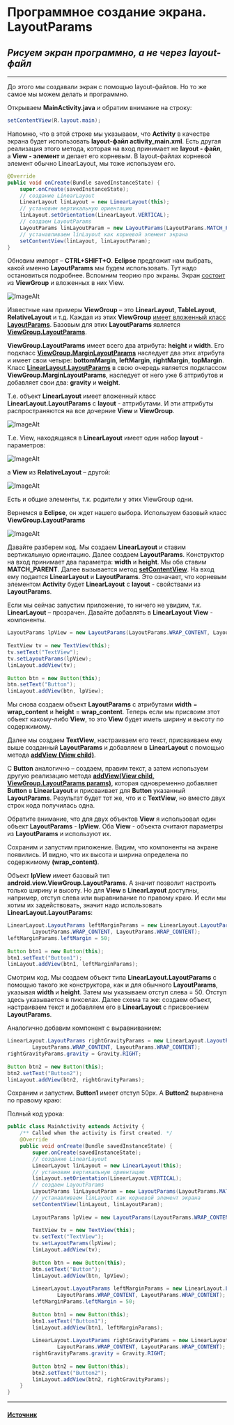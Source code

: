 # Программное создание экрана. LayoutParams

## _Рисуем экран программно, а не через layout-файл_

---

До этого мы создавали экран с помощью layout-файлов. Но то же самое мы можем делать и программно.

Открываем __MainActivity.java__ и обратим внимание на строку:

```Java
setContentView(R.layout.main);
```

Напомню, что в этой строке мы указываем, что __Activity__ в качестве экрана будет использовать __layout-файл activity_main.xml__. Есть другая реализация этого метода, которая на вход принимает не __layout - файл__, а __View - элемент__ и делает его корневым. В layout-файлах корневой элемент обычно LinearLayout, мы тоже используем его.

```Java
@Override
public void onCreate(Bundle savedInstanceState) {
    super.onCreate(savedInstanceState);
    // создание LinearLayout
    LinearLayout linLayout = new LinearLayout(this);
    // установим вертикальную ориентацию
    linLayout.setOrientation(LinearLayout.VERTICAL);
    // создаем LayoutParams  
    LayoutParams linLayoutParam = new LayoutParams(LayoutParams.MATCH_PARENT, LayoutParams.MATCH_PARENT); 
    // устанавливаем linLayout как корневой элемент экрана 
    setContentView(linLayout, linLayoutParam);
}
```

Обновим импорт – __CTRL+SHIFT+O__. __Eclipse__ предложит нам выбрать, какой именно __LayoutParams__ мы будем использовать. Тут надо остановиться подробнее. Вспомним теорию про экраны. Экран [состоит](http://developer.android.com/guide/topics/ui/index.html#ViewHierarchy) из __ViewGroup__ и вложенных в них View.

![ImageAlt](https://lh4.googleusercontent.com/-F91ssebAJlo/Tm-ZlYN7LzI/AAAAAAAAAUE/noad5YNMnds/s800/20110913_L0016_L_ViewGroups.png)

Известные нам примеры __ViewGroup__ – это __LinearLayout__, __TableLayout__, __RelativeLayout__ и т.д. Каждая из этих __ViewGroup__ [имеет вложенный класс __LayoutParams__](http://developer.android.com/guide/topics/ui/declaring-layout.html#layout-params). Базовым для этих __LayoutParams__ является [__ViewGroup.LayoutParams__](http://developer.android.com/reference/android/view/ViewGroup.LayoutParams.html).

__ViewGroup.LayoutParams__ имеет всего два атрибута: __height__ и __width__. Его подкласс [__ViewGroup.MarginLayoutParams__](http://developer.android.com/reference/android/view/ViewGroup.MarginLayoutParams.html) наследует два этих атрибута и имеет свои четыре: __bottomMargin__, __leftMargin__, __rightMargin__, __topMargin__. Класс [__LinearLayout.LayoutParams__](http://developer.android.com/reference/android/widget/LinearLayout.LayoutParams.html) в свою очередь является подклассом __ViewGroup.MarginLayoutParams__, наследует от него уже 6 аттрибутов и добавляет свои два: __gravity__ и __weight__.

Т.е. объект __LinearLayout__ имеет вложенный класс __LinearLayout.LayoutParams__ с __layout__ - аттрибутами. И эти аттрибуты распространяются на все дочерние __View__ и __ViewGroup__.

![ImageAlt](https://lh4.googleusercontent.com/-xz2bRjH39vw/Tm-ZkRBvNMI/AAAAAAAAATw/ht4jwihDyJE/s800/20110913_L0016_L_LayoutParams.png)

Т.е. View, находящаяся в __LinearLayout__ имеет один набор __layout__ - параметров:

![ImageAlt](https://lh4.googleusercontent.com/-ZPUWatnuYjY/Tm-ZkZZ7mQI/AAAAAAAAAT0/w9bZt3ar-MQ/s800/20110913_L0016_L_LinLayoutParams.jpg)

а __View__ из __RelativeLayout__ – другой:

![ImageAlt](https://lh5.googleusercontent.com/-t_UkqqNzvVs/Tm-Zkp1rrdI/AAAAAAAAAT4/3R1oFlO6ZyU/s800/20110913_L0016_L_RelLayoutParams.jpg)

Есть и общие элементы, т.к. родители у этих ViewGroup одни.

Вернемся в __Eclipse__, он ждет нашего выбора. Используем базовый класс __ViewGroup.LayoutParams__

![ImageAlt](https://lh3.googleusercontent.com/-n2e7EEZK-94/Tm-ZkUHe6kI/AAAAAAAAATs/iYryeP2PpLk/s800/20110913_L0016_L_LayoutParamsChoice.jpg)

Давайте разберем код. Мы создаем __LinearLayout__ и ставим вертикальную ориентацию. Далее создаем __LayoutParams__. Конструктор на вход принимает два параметра: __width__ и __height__. Мы оба ставим __MATCH_PARENT__. Далее вызывается метод [__setContentView__](http://developer.android.com/reference/android/app/Activity.html#setContentView(android.view.View,%20android.view.ViewGroup.LayoutParams)). На вход ему подается __LinearLayout__ и __LayoutParams__. Это означает, что корневым элементом __Activity__ будет __LinearLayout__ с __layout__ - свойствами из __LayoutParams__.

Если мы сейчас запустим приложение, то ничего не увидим, т.к. __LinearLayout__ – прозрачен. Давайте добавлять в __LinearLayout__ __View__ - компоненты.

```Java
LayoutParams lpView = new LayoutParams(LayoutParams.WRAP_CONTENT, LayoutParams.WRAP_CONTENT);
 
TextView tv = new TextView(this);
tv.setText("TextView");
tv.setLayoutParams(lpView);
linLayout.addView(tv);
 
Button btn = new Button(this);
btn.setText("Button");
linLayout.addView(btn, lpView);
```

Мы снова создаем объект __LayoutParams__ с атрибутами __width__ = __wrap_content__ и __height__ = __wrap_content__. Теперь если мы присвоим этот объект какому-либо __View__, то это __View__ будет иметь ширину и высоту по содержимому.

Далее мы создаем __TextView__, настраиваем его текст, присваиваем ему выше созданный __LayoutParams__ и добавляем в __LinearLayout__ с помощью метода [__addView (View child)__](http://developer.android.com/reference/android/view/ViewGroup.html#addView(android.view.View)).

С __Button__ аналогично – создаем, правим текст, а затем используем другую реализацию метода [__addView(View child, ViewGroup.LayoutParams params)__](http://developer.android.com/reference/android/view/ViewGroup.html#addView(android.view.View,%20android.view.ViewGroup.LayoutParams)), которая одновременно добавляет __Button__ в __LinearLayout__ и присваивает для __Button__ указанный __LayoutParams__. Результат будет тот же, что и с __TextView__, но вместо двух строк кода получилась одна.

Обратите внимание, что для двух объектов __View__ я использовал один объект __LayoutParams__ - __lpView__. Оба __View__ - объекта считают параметры из __LayoutParams__ и используют их.

Сохраним и запустим приложение. Видим, что компоненты на экране появились. И видно, что их высота и ширина определена по содержимому __(wrap_content)__.

Объект __lpView__ имеет базовый тип __android.view.ViewGroup.LayoutParams__. А значит позволит настроить только ширину и высоту. Но для __View__ в __LinearLayout__ доступны, например, отступ слева или выравнивание по правому краю. И если мы хотим их задействовать, значит надо использовать __LinearLayout.LayoutParams__:

```Java
LinearLayout.LayoutParams leftMarginParams = new LinearLayout.LayoutParams(
        LayoutParams.WRAP_CONTENT, LayoutParams.WRAP_CONTENT);
leftMarginParams.leftMargin = 50;
 
Button btn1 = new Button(this);
btn1.setText("Button1");
linLayout.addView(btn1, leftMarginParams);
```

Смотрим код. Мы создаем объект типа __LinearLayout.LayoutParams__ с помощью такого же конструктора, как и для обычного __LayoutParams__, указывая __width__ и __height__. Затем мы указываем отступ слева = 50. Отступ здесь указывается в пикселах. Далее схема та же: создаем объект, настраиваем текст и добавляем его в __LinearLayout__ c присвоением __LayoutParams__.

Аналогично добавим компонент с выравниванием:

```Java
LinearLayout.LayoutParams rightGravityParams = new LinearLayout.LayoutParams(
        LayoutParams.WRAP_CONTENT, LayoutParams.WRAP_CONTENT);
rightGravityParams.gravity = Gravity.RIGHT;
 
Button btn2 = new Button(this);
btn2.setText("Button2");
linLayout.addView(btn2, rightGravityParams);
```

Сохраним и запустим. __Button1__ имеет отступ 50px. А __Button2__ выравнена по правому краю:

Полный код урока:

```Java
public class MainActivity extends Activity {
    /** Called when the activity is first created. */
    @Override
    public void onCreate(Bundle savedInstanceState) {
        super.onCreate(savedInstanceState);
        // создание LinearLayout
        LinearLayout linLayout = new LinearLayout(this);
        // установим вертикальную ориентацию
        linLayout.setOrientation(LinearLayout.VERTICAL);
        // создаем LayoutParams  
        LayoutParams linLayoutParam = new LayoutParams(LayoutParams.MATCH_PARENT, LayoutParams.MATCH_PARENT); 
        // устанавливаем linLayout как корневой элемент экрана 
        setContentView(linLayout, linLayoutParam);
         
        LayoutParams lpView = new LayoutParams(LayoutParams.WRAP_CONTENT, LayoutParams.WRAP_CONTENT);
         
        TextView tv = new TextView(this);
        tv.setText("TextView");
        tv.setLayoutParams(lpView);
        linLayout.addView(tv);
         
        Button btn = new Button(this);
        btn.setText("Button");
        linLayout.addView(btn, lpView);
 
        LinearLayout.LayoutParams leftMarginParams = new LinearLayout.LayoutParams(
                LayoutParams.WRAP_CONTENT, LayoutParams.WRAP_CONTENT);
        leftMarginParams.leftMargin = 50;
         
        Button btn1 = new Button(this);
        btn1.setText("Button1");
        linLayout.addView(btn1, leftMarginParams);
 
        LinearLayout.LayoutParams rightGravityParams = new LinearLayout.LayoutParams(
                LayoutParams.WRAP_CONTENT, LayoutParams.WRAP_CONTENT);
        rightGravityParams.gravity = Gravity.RIGHT;
         
        Button btn2 = new Button(this);
        btn2.setText("Button2");
        linLayout.addView(btn2, rightGravityParams);
    }
}
```

---

#### [Источник](https://startandroid.ru/ru/uroki/vse-uroki-spiskom/49-16-layoutparams.html)